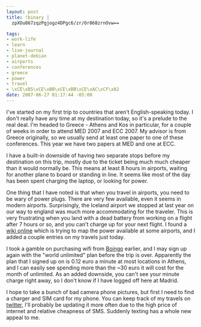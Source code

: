```yaml
--- 
layout: post
title: !binary |
  zpXOu867zqzPgjogz4DPgc6/zr/Or868zrnOvw==

tags: 
- work-life
- learn
- live-journal
- planet-debian
- airports
- conferences
- greece
- power
- travel
- \xCE\xB5\xCE\xBB\xCE\xBB\xCE\xAC\xCF\x82
date: 2007-06-27 01:17:44 -05:00
---
```

I've started on my first trip to countries that aren't English-speaking today.  I don't really have any time at my destination today, so it's a prelude to the real deal.  I'm headed to Greece - Athens and Kos in particular, for a couple of weeks in order to attend MED 2007 and ECC 2007.  My advisor is from Greece originally, so we usually send at least one paper to one of these conferences.  This year we have two papers at MED and one at ECC.

I have a built-in downside of having two separate stops before my destination on this trip, mostly due to the ticket being much much cheaper than it would normally be.  This means at least 8 hours in airports, waiting for another plane to board or standing in line.  It seems like most of the day has been spent charging the laptop, or looking for power.

One thing that I have noted is that when you travel in airports, you need to be wary of power plugs.  There are very few available, even it seems in modern airports.  Surprisingly, the Iceland airport we stopped at last year on our way to england was much more accommodating for the traveler.  This is very frustrating when you land with a dead battery from working on a flight after 7 hours or so, and you can't charge up for your next flight.  I found a <a href="http://wiki.jeffsandquist.com/default.aspx/AirPower/AirPower%20Home.html">wiki online</a> which is trying to map the power available at some airports, and I added a couple entries on my travels just today.

I took a gamble on purchasing wifi from <a href="http://www.boingo.com">Boingo</a> earlier, and I may sign up again with the "world unlimited" plan before the trip is over.   Apparently the plan that I signed up on is 0.12 euro a minute at most locations in Athens, and I can easily see spending more than the ~30 euro it will cost for the month of unlimited.  As an added downside, you can't see your minute charge right away, so I don't know if I have logged off here at Madrid.

I hope to take a bunch of bad camera phone pictures, but first I need to find a charger and SIM card for my phone.  You can keep track of my travels on <a href="http://twitter.com/jamuraa">twitter</a>, I'll probably be updating it more often due to the high price of internet and relative cheapness of SMS.  Suddenly texting has a whole new appeal to me.
